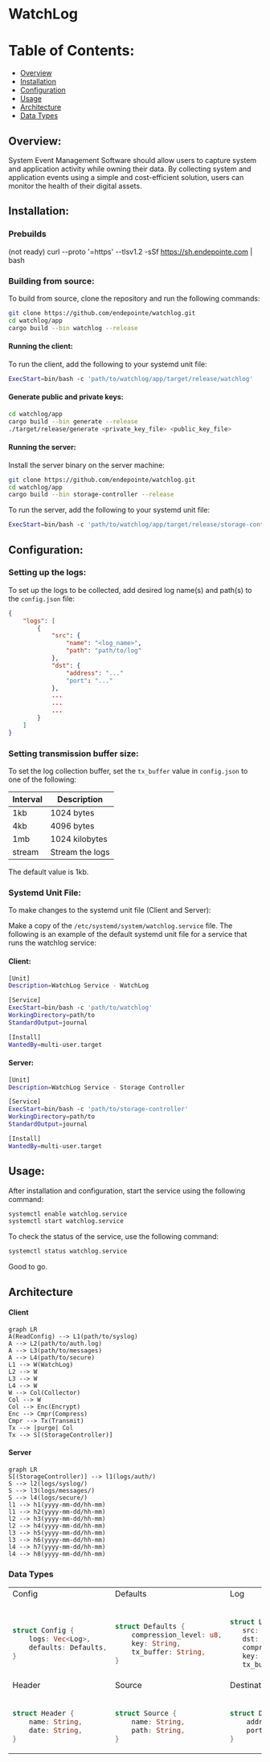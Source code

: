 


# WatchLog

# Table of Contents:

- [Overview](#overview)
- [Installation](#installation)
- [Configuration](#configuration)
- [Usage](#usage)
- [Architecture](#architecture)
- [Data Types](#data-types)

## Overview:
System Event Management Software should allow users to capture system and application activity while owning their data. By collecting system and application events using a simple and cost-efficient solution, users can monitor the health of their digital assets.

## Installation:

### Prebuilds
(not ready) curl --proto '=https' --tlsv1.2 -sSf https://sh.endepointe.com | bash

### Building from source:
To build from source, clone the repository and run the following commands:

```bash
git clone https://github.com/endepointe/watchlog.git
cd watchlog/app
cargo build --bin watchlog --release
```

#### Running the client:

To run the client, add the following to your systemd unit file:

```bash
ExecStart=bin/bash -c 'path/to/watchlog/app/target/release/watchlog'
```

#### Generate public and private keys:

```bash
cd watchlog/app
cargo build --bin generate --release
./target/release/generate <private_key_file> <public_key_file>
```

#### Running the server:

Install the server binary on the server machine:

```bash
git clone https://github.com/endepointe/watchlog.git
cd watchlog/app
cargo build --bin storage-controller --release
```

To run the server, add the following to your systemd unit file:

```bash
ExecStart=bin/bash -c 'path/to/watchlog/app/target/release/storage-controller'
```

## Configuration:


### Setting up the logs:

To set up the logs to be collected, add desired log name(s) and path(s) to the `config.json` file:

```json
{
    "logs": [
        {
            "src": {
                "name": "<log_name>",
                "path": "path/to/log"
            },
            "dst": {
                "address": "..."
                "port": "..."
            },
            ...
            ...
            ...
        }
    ]
}
```

### Setting transmission buffer size:
To set the log collection buffer, set the ```tx_buffer``` value in `config.json` to one of the following:

| Interval | Description |
| --- | --- |
| 1kb | 1024 bytes |
| 4kb | 4096 bytes |
| 1mb | 1024 kilobytes |
| stream | Stream the logs |

The default value is 1kb.


### Systemd Unit File:

To make changes to the systemd unit file (Client and Server):

Make a copy of the `/etc/systemd/system/watchlog.service` file. The following is an example of the default systemd unit file for a service that runs the watchlog service:


#### Client:
```bash
[Unit]
Description=WatchLog Service - WatchLog

[Service]
ExecStart=bin/bash -c 'path/to/watchlog'
WorkingDirectory=path/to
StandardOutput=journal

[Install]
WantedBy=multi-user.target
```

#### Server:
```bash
[Unit]
Description=WatchLog Service - Storage Controller

[Service]
ExecStart=bin/bash -c 'path/to/storage-controller'
WorkingDirectory=path/to
StandardOutput=journal

[Install]
WantedBy=multi-user.target
```

## Usage:
After installation and configuration, start the service using the following command:

```bash
systemctl enable watchlog.service
systemctl start watchlog.service
```

To check the status of the service, use the following command:

```bash
systemctl status watchlog.service
```

Good to go.


## Architecture

#### Client

```mermaid
graph LR 
A(ReadConfig) --> L1(path/to/syslog)
A --> L2(path/to/auth.log)
A --> L3(path/to/messages)
A --> L4(path/to/secure)
L1 --> W(WatchLog)
L2 --> W
L3 --> W
L4 --> W
W --> Col(Collector)
Col --> W
Col --> Enc(Encrypt)
Enc --> Cmpr(Compress)
Cmpr --> Tx(Transmit)
Tx --> |purge| Col 
Tx --> S[(StorageController)]
``` 

#### Server
```mermaid
graph LR
S[(StorageController)] --> l1(logs/auth/)
S --> l2(logs/syslog/)
S --> l3(logs/messages/)
S --> l4(logs/secure/)
l1 --> h1(yyyy-mm-dd/hh-mm)
l1 --> h2(yyyy-mm-dd/hh-mm)
l2 --> h3(yyyy-mm-dd/hh-mm)
l2 --> h4(yyyy-mm-dd/hh-mm)
l3 --> h5(yyyy-mm-dd/hh-mm)
l3 --> h6(yyyy-mm-dd/hh-mm)
l4 --> h7(yyyy-mm-dd/hh-mm)
l4 --> h8(yyyy-mm-dd/hh-mm)
```

### Data Types

<table>
<tr>
<td>Config</td>
<td>Defaults</td>
<td>Log</td>
</tr>
<tr>
<td>

```rust

struct Config {
    logs: Vec<Log>,
    defaults: Defaults,
}
```
</td>
<td>

```rust

struct Defaults {
    compression_level: u8,
    key: String,
    tx_buffer: String,
}
```
</td>
<td>

```rust

struct Log {
   src: Source,
   dst: Destination,
   compression_level: Option<u8>,
   key: Option<String>,
   tx_buffer: Option<String>,
```
</td>
</tr>
<tr>
<td>Header</td>
<td>Source</td>
<td>Destination</td>
</tr>
<tr>
<td>

```rust

struct Header {
    name: String,
    date: String,
}
```
</td>
<td>

```rust

struct Source {
    name: String,
    path: String,
}
```
</td>
<td>

```rust

struct Destination {
    address: IpV4Addr or IpV6Addr,
    port: u16,
}
```
</td>
</tr>
</table>
